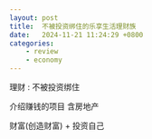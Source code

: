 ```yaml
---
layout: post
title:  不被投资绑住的乐享生活理财族
date:   2024-11-21 11:24:29 +0800
categories: 
    - review
    - economy
---
```


理财 : 不被投资绑住

介绍赚钱的项目 含房地产

财富(创造财富) + 投资自己